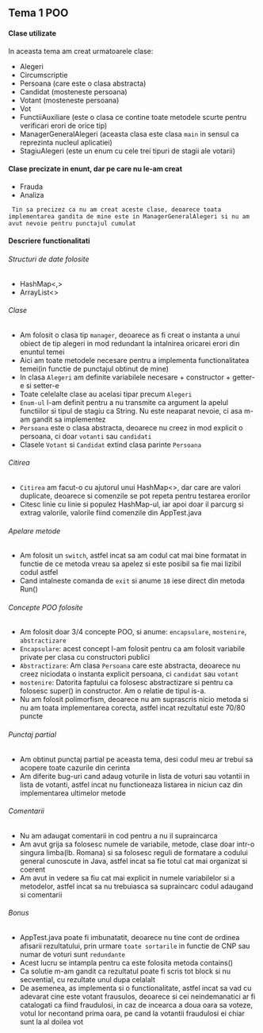 ## Tema 1 POO

#### Clase utilizate
In aceasta tema am creat urmatoarele clase:

- Alegeri
- Circumscriptie
- Persoana (care este o clasa abstracta)
- Candidat (mosteneste persoana)
- Votant (mosteneste persoana)
- Vot
- FunctiiAuxiliare (este o clasa ce contine toate metodele scurte pentru verificari erori de orice tip)
- ManagerGeneralAlegeri (aceasta clasa este clasa `main` in sensul ca reprezinta nucleul aplicatiei)
- StagiuAlegeri (este un enum cu cele trei tipuri de stagii ale votarii)

#### Clase precizate in enunt, dar pe care nu le-am creat
- Frauda
- Analiza

```
 Tin sa precizez ca nu am creat aceste clase, deoarece toata implementarea gandita de mine este in ManagerGeneralAlegeri si nu am avut nevoie pentru punctajul cumulat
```

#### Descriere functionalitati

###### Structuri de date folosite
- HashMap<,>
- ArrayList<>

###### Clase
- Am folosit o clasa tip `manager`, deoarece as fi creat o instanta a unui obiect de tip alegeri in mod redundant la intalnirea oricarei erori din enuntul temei
- Aici am toate metodele necesare pentru a implementa functionalitatea temei(in functie de punctajul obtinut de mine)
- In clasa `Alegeri` am definite variabilele necesare + constructor + getter-e si setter-e
- Toate celelalte clase au acelasi tipar precum `Alegeri`
- `Enum-ul` l-am definit pentru a nu transmite ca argument la apelul functiilor si tipul de stagiu ca String. Nu este neaparat nevoie, ci asa m-am gandit sa implementez
- `Persoana` este o clasa abstracta, deoarece nu creez in mod explicit o persoana, ci doar `votanti` sau `candidati`
- Clasele `Votant` si `Candidat` extind clasa parinte `Persoana`

###### Citirea
- `Citirea` am facut-o cu ajutorul unui HashMap<>, dar care are valori duplicate, deoarece si comenzile se pot repeta pentru testarea erorilor
- Citesc linie cu linie si populez HashMap-ul, iar apoi doar il parcurg si extrag valorile, valorile fiind comenzile din AppTest.java

###### Apelare metode
- Am folosit un `switch`, astfel incat sa am codul cat mai bine formatat in functie de ce metoda vreau sa apelez si este posibil sa fie mai lizibil codul astfel
- Cand intalneste comanda de `exit` si anume `18` iese direct din metoda Run()

###### Concepte POO folosite
- Am folosit doar 3/4 concepte POO, si anume: `encapsulare`, `mostenire`, `abstractizare`
- `Encapsulare`: acest concept l-am folosit pentru ca am folosit variabile private per clasa cu constructori publici
- `Abstractizare`: Am clasa `Persoana` care este abstracta, deoarece nu creez niciodata o instanta explicit persoana, ci `candidat` sau `votant`
- `mostenire`: Datorita faptului ca folosesc abstractizare si pentru ca folosesc super() in constructor. Am o relatie de tipul is-a.
- Nu am folosit polimorfism, deoarece nu am suprascris nicio metoda si nu am toata implementarea corecta, astfel incat rezultatul este 70/80 puncte

###### Punctaj partial
- Am obtinut punctaj partial pe aceasta tema, desi codul meu ar trebui sa acopere toate cazurile din cerinta
- Am diferite bug-uri cand adaug voturile in lista de voturi sau votantii in lista de votanti, astfel incat nu functioneaza listarea in niciun caz din implementarea ultimelor metode

###### Comentarii
- Nu am adaugat comentarii in cod pentru a nu il supraincarca
- Am avut grija sa folosesc numele de variabile, metode, clase doar intr-o singura limba(lb. Romana) si sa folosesc reguli de formatare a codului general cunoscute in Java, astfel incat sa fie totul cat mai organizat si coerent
- Am avut in vedere sa fiu cat mai explicit in numele variabilelor si a metodelor, astfel incat sa nu trebuiasca sa supraincarc codul adaugand si comentarii

###### Bonus
- AppTest.java poate fi imbunatatit, deoarece nu tine cont de ordinea afisarii rezultatului, prin urmare `toate sortarile` in functie de CNP sau numar de voturi sunt `redundante`
- Acest lucru se intampla pentru ca este folosita metoda contains()
- Ca solutie m-am gandit ca rezultatul poate fi scris tot block si nu secvential, cu rezultate unul dupa celalalt
- De asemenea, as implementa si o functionalitate, astfel incat sa vad cu adevarat cine este votant frausulos, deoarece si cei neindemanatici ar fi catalogati ca fiind fraudulosi, in caz de incearca a doua oara sa voteze, votul lor necontand prima oara, pe cand la votantii fraudulosi ei chiar sunt la al doilea vot
  
